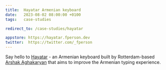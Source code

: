 ```yaml
---
title:  Hayatar Armenian keyboard
date:   2023-08-02 08:00:00 +0100
tags:   case-studies

redirect_to: /case-studies/hayatar

appstore: https://hayatar.fperson.dev
twitter:  https://twitter.com/_fperson
---
```


Say hello to [Hayatar]({{page.appstore}}) - an Armenian keyboard built by Rotterdam-based [Arshak Aghakaryan]({{page.twitter}}) that aims to improve the Armenian typing experience.